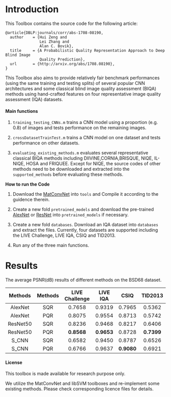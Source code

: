 # Introduction

This Toolbox contains the source code for the following article:

    @article{DBLP:journals/corr/abs-1708-08190,
      author    = {Hui Zeng and
                   Lei Zhang and
                   Alan C. Bovik},
      title     = {A Probabilistic Quality Representation Approach to Deep Blind Image
                   Quality Prediction},
      url       = {http://arxiv.org/abs/1708.08190},
    }

This Toolbox also aims to provide relatively fair benchmark performances (using the same training and testing splits) of several popular CNN architectures and some classical blind image quality assessment (BIQA) methods using hand-crafted features on four representative image quality assessment (IQA) datasets.


#### Main functions

1. `training_testing_CNNs.m` trains a CNN model using a proportion (e.g. 0.8) of images and tests performance on the remaining images.

2. `crossDatasetTrainTest.m` trains a CNN model on one dataset and tests performance on other datasets.

3. `evaluating_existing_methods.m` evaluates several representative classical BIQA methods including DIIVINE,CORNIA,BRISQUE, NIQE, IL-NIQE, HOSA and FRIQUEE. Except for NIQE, the source codes of other methods need to be downloaded and extracted into the ``supported_methods`` before evaluating these methods.

**How to run the Code**

1. Download the [MatConvNet](http://www.vlfeat.org/matconvnet/) into ``tools`` and Compile it according to the guidence therein. 

2. Create a new fold ``pretrained_models`` and download the pre-trained [AlexNet](http://www.vlfeat.org/matconvnet/models/imagenet-caffe-alex.mat) or [ResNet](http://www.vlfeat.org/matconvnet/models/imagenet-resnet-50-dag.mat) into ``pretrained_models`` if necessary.

3. Create a new fold ``databases``. Download an IQA dataset into ``databases`` and extract the files. Currently, four datasets are supported including the LIVE Challenge, LIVE IQA, CSIQ and TID2013. 

4. Run any of the three main functions.

# Results
The average PSNR(dB) results of different methods on the BSD68 dataset.

|  Methods | Methods | LIVE Challenge  | LIVE IQA | CSIQ |  TID2013 |
|:-------:|:-------:|:-------:|:-------:|:-------:|:-------:|
| AlexNet |  SQR  |   0.7658   | 0.9319  |   0.7965   |  0.5362 |
| AlexNet |  PQR  |   0.8075   | 0.9554  |   0.8713   |  0.5742 |
| ResNet50 |  SQR  |   0.8236   | 0.9468  | 0.8217 |  0.6406 |
| ResNet50 |  PQR  |   **0.8568**   | **0.9653**  | 0.8728 |  **0.7399** |
| S_CNN |  SQR  |   0.6582   | 0.9450  | 0.8787 |    0.6526   |
| S_CNN |  PQR  |   0.6766   | 0.9637  | **0.9080** |    0.6921  |

#### License

This toolbox is made available for research purpose only. 

We utilize the MatConvNet and libSVM toolboxes and re-implement some existing methods. Please check corresponding licence files for details.
